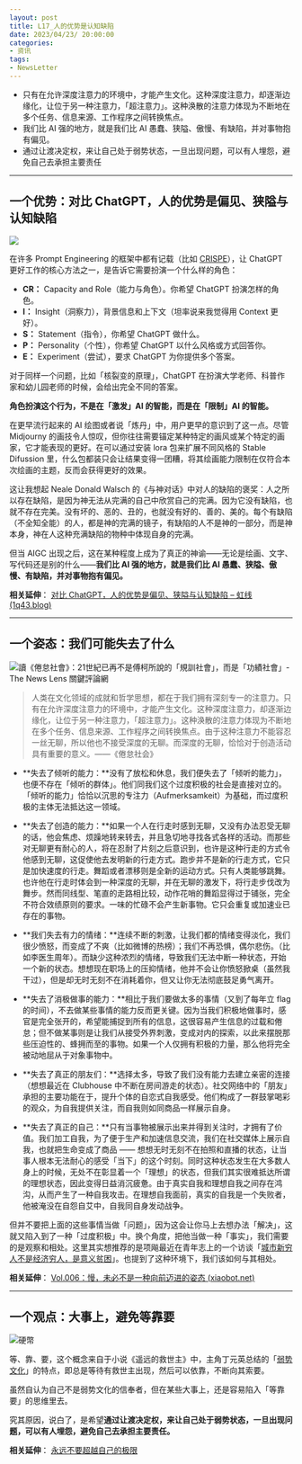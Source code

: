 ```yaml
---
layout: post
title: L17_人的优势是认知缺陷
date: 2023/04/23/ 20:00:00
categories:
- 资讯
tags:
- NewsLetter
---
```


- 只有在允许深度注意力的环境中，才能产生文化。这种深度注意力，却逐渐边缘化，让位于另一种注意力，「超注意力」。这种涣散的注意力体现为不断地在多个任务、信息来源、工作程序之间转换焦点。
- 我们比 AI 强的地方，就是我们比 AI 愚蠢、狭隘、傲慢、有缺陷，并对事物抱有偏见。
- 通过让渡决定权，来让自己处于弱势状态，一旦出现问题，可以有人埋怨，避免自己去承担主要责任

---

## 一个优势：对比 ChatGPT，人的优势是偏见、狭隘与认知缺陷

![](https://pics.naaln.com/blog/2023-04-30-afe83b.jpeg-basicBlog)

在许多 Prompt Engineering 的框架中都有记载（比如 [CRISPE](https://learningprompt.wiki/docs/chatGPT/tutorial-extras/ChatGPT%20Prompt%20Framework#crispe-prompt-framework)），让 ChatGPT 更好工作的核心方法之一，是告诉它需要扮演一个什么样的角色：

- **CR：** Capacity and Role（能力与角色）。你希望 ChatGPT 扮演怎样的角色。
- **I：** Insight（洞察力），背景信息和上下文（坦率说来我觉得用 Context 更好）。
- **S：** Statement（指令），你希望 ChatGPT 做什么。
- **P：** Personality（个性），你希望 ChatGPT 以什么风格或方式回答你。
- **E：** Experiment（尝试），要求 ChatGPT 为你提供多个答案。

对于同样一个问题，比如「核裂变的原理」，ChatGPT 在扮演大学老师、科普作家和幼儿园老师的时候，会给出完全不同的答案。

**角色扮演这个行为，不是在「激发」AI 的智能，而是在「限制」AI 的智能。**

在更早流行起来的 AI 绘图或者说「炼丹」中，用户更早的意识到了这一点。尽管 Midjourny 的画技令人惊叹，但你往往需要锚定某种特定的画风或某个特定的画家，它才能表现的更好。在可以通过安装 lora 包来扩展不同风格的 Stable Difussion 里，什么包都装只会让结果变得一团糟，将其绘画能力限制在仅符合本次绘画的主题，反而会获得更好的效果。

这让我想起 Neale Donald Walsch 的《与神对话》中对人的缺陷的褒奖：人之所以存在缺陷，是因为神无法从完满的自己中欣赏自己的完满。因为它没有缺陷，也就不存在完美。没有坏的、恶的、丑的，也就没有好的、善的、美的。每个有缺陷（不全知全能）的人，都是神的完满的镜子，有缺陷的人不是神的一部分，而是神本身，神在人这种充满缺陷的物种中体现自身的完满。

但当 AIGC 出现之后，这在某种程度上成为了真正的神谕——无论是绘画、文字、写代码还是别的什么——**我们比 AI 强的地方，就是我们比 AI 愚蠢、狭隘、傲慢、有缺陷，并对事物抱有偏见。**

**相关延伸**：
[对比 ChatGPT，人的优势是偏见、狭隘与认知缺陷 – 虹线 (1q43.blog)](https://1q43.blog/post/1028)

---

## 一个姿态：我们可能失去了什么

![讀《倦怠社會》：21世紀已再不是傅柯所說的「規訓社會」，而是「功績社會」- The News Lens 關鍵評論網](https://pics.naaln.com/blog/2023-04-30-429ec6.jpg-basicBlog)

> 人类在文化领域的成就和哲学思想，都在于我们拥有深刻专一的注意力。只有在允许深度注意力的环境中，才能产生文化。这种深度注意力，却逐渐边缘化，让位于另一种注意力，「超注意力」。这种涣散的注意力体现为不断地在多个任务、信息来源、工作程序之间转换焦点。由于这种注意力不能容忍一丝无聊，所以他也不接受深度的无聊。而深度的无聊，恰恰对于创造活动具有重要的意义。——《倦怠社会》

- **失去了倾听的能力：**没有了放松和休息，我们便失去了「倾听的能力」，也便不存在「倾听的群体」。他们同我们这个过度积极的社会是直接对立的。「倾听的能力」恰恰以沉思的专注力（Aufmerksamkeit）为基础，而过度积极的主体无法抵达这一领域。
	
- **失去了创造的能力：**如果一个人在行走时感到无聊，又没有办法忍受无聊的话，他会焦虑、烦躁地转来转去，并且急切地寻找各式各样的活动。而那些对无聊更有耐心的人，将在忍耐了片刻之后意识到，也许是这种行走的方式令他感到无聊，这促使他去发明新的行走方式。跑步并不是新的行走方式，它只是加快速度的行走。舞蹈或者漂移则是全新的运动方式。只有人类能够跳舞。也许他在行走时体会到一种深度的无聊，并在无聊的激发下，将行走步伐改为舞步。然而同线型、笔直的走路相比较，动作花哨的舞蹈显得过于铺张，完全不符合效绩原则的要求。一味的忙碌不会产生新事物。它只会重复或加速业已存在的事物。
	
- **我们失去有力的情绪：**连续不断的刺激，让我们都的情绪变得淡化，我们很少愤怒，而变成了不爽（比如微博的热榜）；我们不再恐惧，偶尔悲伤。（比如李医生周年）。而缺少这种浓烈的情绪，导致我们无法中断一种状态，开始一个新的状态。想想现在职场上的压抑情绪，他并不会让你愤怒掀桌（虽然我干过），但是却无时无刻不在消耗着你，但又让你无法彻底鼓足勇气离开。
	
- **失去了消极做事的能力：**相比于我们要做太多的事情（又到了每年立 flag 的时间），不去做某些事情的能力反而更关键。因为当我们积极地做事时，感官是完全张开的，希望能捕捉到所有的信息，这很容易产生信息的过载和倦怠；但不做某事则是让我们从接受外界刺激，变成对内的探索，以此来摆脱那些压迫性的、蜂拥而至的事物。如果一个人仅拥有积极的力量，那么他将完全被动地屈从于对象事物中。
	
- **失去了真正的朋友们：**选择太多，导致了我们没有能力去建立亲密的连接（想想最近在 Clubhouse 中不断在房间游走的状态）。社交网络中的「朋友」承担的主要功能在于，提升个体的自恋式自我感受。他们构成了一群鼓掌喝彩的观众，为自我提供关注，而自我则如同商品一样展示自身。
	
- **失去了真正的自己：**只有当事物被展示出来并得到关注时，才拥有了价值。我们加工自我，为了便于生产和加速信息交流，我们在社交媒体上展示自我，也就把生命变成了商品 —— 想想无时无刻不在拍照和直播的状态，让当事人根本无法耐心的感受「当下」的这个时刻。同时这种状态发生在大多数人身上的时候，无处不在彰显着一个「理想」的状态，但我们其实很难抵达所谓的理想状态，因此变得日益消沉疲惫。由于真实自我和理想自我之间存在鸿沟，从而产生了一种自我攻击。在理想自我面前，真实的自我是一个失败者，他被淹没在自怨自艾中，自我同自身发动战争。

但并不要把上面的这些事情当做「问题」，因为这会让你马上去想办法「解决」，这就又陷入到了一种「过度积极」中。换个角度，把他当做一种「事实」，我们需要的是观察和相处。这里其实想推荐的是项飚最近在青年志上的一个访谈「[城市新穷人不是经济穷人，是意义贫困](https://www.notion.so/1dcd0326b50d4fe8b9f45c070809c84e)」。也提到了这种环境下，我们该如何与其相处。

**相关延伸**：
[Vol.006：慢，未必不是一种向前迈进的姿态 (xiaobot.net)](https://xiaobot.net/post/eae2a672-0f5b-4b8a-b030-ef5d19f65c90)

---

## 一个观点：大事上，避免等靠要

![硬幣](https://pics.naaln.com/blog/2023-04-30-eacf32.jpg-basicBlog)

等、靠、要，这个概念来自于小说《遥远的救世主》中，主角丁元英总结的「[弱势文化](https://baijiahao.baidu.com/s?id=1705002888493564637)」的特点，即总是等待有救世主出现，然后可以依靠，不断向其索要。

虽然自认为自己不是弱势文化的信奉者，但在某些大事上，还是容易陷入「等靠要」的思维里去。

究其原因，说白了，是希望**通过让渡决定权，来让自己处于弱势状态，一旦出现问题，可以有人埋怨，避免自己去承担主要责任。**

**相关延伸**：
[永远不要超越自己的极限](https://xiaobot.net/post/3dcdeff7-acf9-419d-a0ed-56449ce8a78c)


